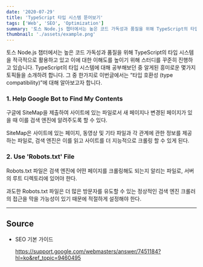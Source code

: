 ```yaml
---
date: '2020-07-29'
title: 'TypeScript 타입 시스템 뜯어보기'
tags: ['Web', 'SEO', 'Optimization']
summary: '토스 Node.js 챕터에서는 높은 코드 가독성과 품질을 위해 TypeScript의 타입 시스템을 적극적으로 활용하고 있고 이에 대한 이해도를 높이기 위해 스터디를 꾸준히 진행하고 있습니다. TypeScript의 타입 시스템에 대해 공부해보던 중 알게된 흥미로운 몇가지 토픽들을 소개하려 합니다.'
thumbnail: './assets/example.png'
---
```


토스 Node.js 챕터에서는 높은 코드 가독성과 품질을 위해 TypeScript의 타입 시스템을 적극적으로 활용하고 있고 이에 대한 이해도를 높이기 위해 스터디를 꾸준히 진행하고 있습니다. TypeScript의 타입 시스템에 대해 공부해보던 중 알게된 흥미로운 몇가지 토픽들을 소개하려 합니다. 그 중 한가지로 이번글에서는 “타입 호환성 (type compatibility)”에 대해 알아보고자 합니다.

### 1. Help Google Bot to Find My Contents

구글에 SiteMap을 제출하여 사이트에 있는 파일로서 새 페이지나 변경된 페이지가 있을 때 이를 검색 엔진에 알려주도록 할 수 있다.

SiteMap은 사이트에 있는 페이지, 동영상 및 기타 파일과 각 관계에 관한 정보를 제공하는 파일로, 검색 엔진은 이를 읽고 사이트를 더 지능적으로 크롤링 할 수 있게 된다.

### 2. Use 'Robots.txt' File

Robots.txt 파일은 검색 엔진에 어떤 페이지를 크롤링해도 되는지 알리는 파일로, 서버의 루트 디렉토리에 있어야 한다.

과도한 Robots.txt 파일은 더 많은 방문자를 유도할 수 있는 정상적인 검색 엔진 크롤러의 접근을 막을 가능성이 있기 때문에 적절하게 설정해야 한다.

---

## Source

- SEO 기본 가이드

  [<https://support.google.com/webmasters/answer/7451184?hl=ko&ref_topic=9460495>](<https://support.google.com/webmasters/answer/7451184?hl=ko&ref_topic=9460495>)
  